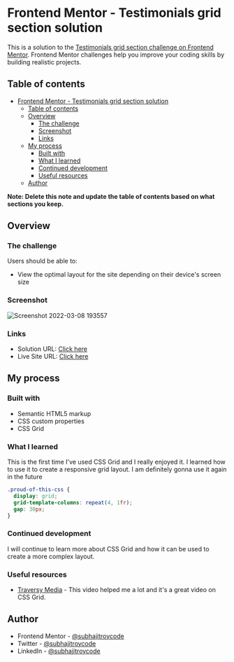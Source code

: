 # Frontend Mentor - Testimonials grid section solution

This is a solution to the [Testimonials grid section challenge on Frontend Mentor](https://www.frontendmentor.io/challenges/testimonials-grid-section-Nnw6J7Un7). Frontend Mentor challenges help you improve your coding skills by building realistic projects. 

## Table of contents

- [Frontend Mentor - Testimonials grid section solution](#frontend-mentor---testimonials-grid-section-solution)
  - [Table of contents](#table-of-contents)
  - [Overview](#overview)
    - [The challenge](#the-challenge)
    - [Screenshot](#screenshot)
    - [Links](#links)
  - [My process](#my-process)
    - [Built with](#built-with)
    - [What I learned](#what-i-learned)
    - [Continued development](#continued-development)
    - [Useful resources](#useful-resources)
  - [Author](#author)

**Note: Delete this note and update the table of contents based on what sections you keep.**

## Overview

### The challenge

Users should be able to:

- View the optimal layout for the site depending on their device's screen size

### Screenshot

![Screenshot 2022-03-08 193557](https://user-images.githubusercontent.com/72935263/157253716-9d1db7df-c04f-4e8a-a7b0-c7fe838692e8.png)


### Links

- Solution URL: [Click here](https://your-solution-url.com)
- Live Site URL: [Click here](https://subhajitroycode.github.io/testimonials-grid-section/)

## My process

### Built with

- Semantic HTML5 markup
- CSS custom properties
- CSS Grid


### What I learned

This is the first time I've used CSS Grid and I really enjoyed it. I learned how to use it to create a responsive grid layout. I am definitely gonna use it again in the future



```css
.proud-of-this-css {
  display: grid;
  grid-template-columns: repeat(4, 1fr);
  gap: 30px;
}
```


### Continued development

I will continue to learn more about CSS Grid and how it can be used to create a more complex layout.
### Useful resources

- [Traversy Media](https://www.youtube.com/watch?v=0xMQfnTU6oo) - This video helped me a lot and it's a great video on CSS Grid.


## Author


- Frontend Mentor - [@subhajitroycode](https://www.frontendmentor.io/profile/subhajitroycode)
- Twitter - [@subhajitroycode](https://www.twitter.com/subhajitroycode)
- LinkedIn - [@subhajitroycode](https://www.linkedin.com/in/subhajitroycode)

